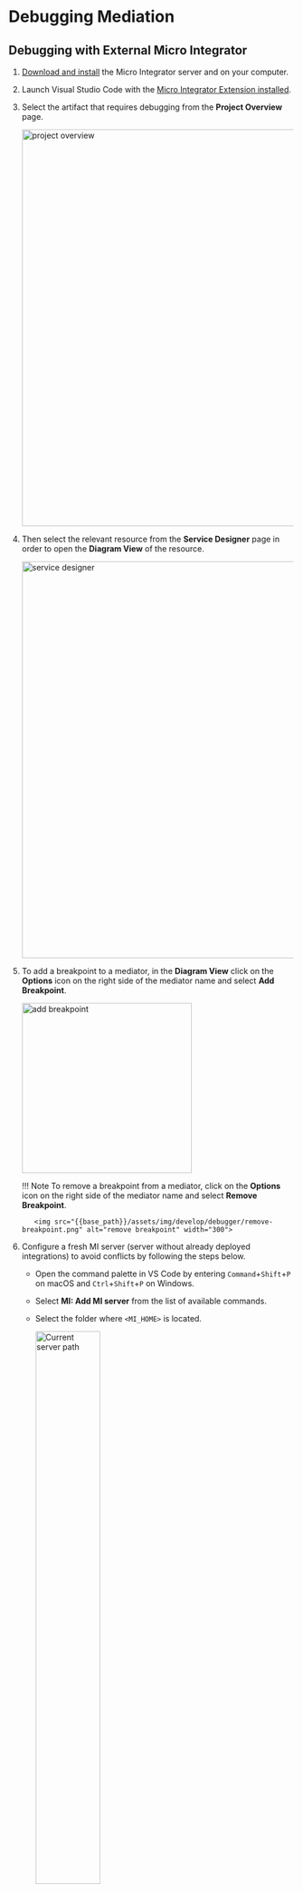 # Debugging Mediation

## Debugging with External Micro Integrator

1. [Download and install]({{base_path}}/install-and-setup/install/installing-mi) the Micro Integrator server and on your computer.

2. Launch Visual Studio Code with the [Micro Integrator Extension installed]({{base_path}}/develop/mi-for-vscode/install-wso2-mi-for-vscode).

3. Select the artifact that requires debugging from the **Project Overview** page.

    <img src="{{base_path}}/assets/img/develop/debugger/project-overview.png" alt="project overview" width="700">

4. Then select the relevant resource from the **Service Designer** page in order to open the **Diagram View** of the resource.

    <img src="{{base_path}}/assets/img/develop/debugger/service-designer.png" alt="service designer" width="700">

5. To add a breakpoint to a mediator, in the **Diagram View** click on the **Options** icon on the right side of the mediator name and select **Add Breakpoint**.

    <img src="{{base_path}}/assets/img/develop/debugger/add-breakpoint.png" alt="add breakpoint" width="300">
   
    !!! Note
         To remove a breakpoint from a mediator, click on the **Options** icon on the right side of the mediator name and select **Remove Breakpoint**.
   
          <img src="{{base_path}}/assets/img/develop/debugger/remove-breakpoint.png" alt="remove breakpoint" width="300">

6. Configure a fresh MI server (server without already deployed integrations) to avoid conflicts by following the steps below.

    - Open the command palette in VS Code by entering `Command`+`Shift`+`P` on macOS and `Ctrl`+`Shift`+`P` on Windows.
    - Select **MI: Add MI server** from the list of available commands.
    - Select the folder where `<MI_HOME>` is located.
   
      <a href="{{base_path}}/assets/img/develop/mi-for-vscode/qsg/current-server-path.png"><img src="{{base_path}}/assets/img/develop/mi-for-vscode/qsg/current-server-path.png" alt="Current server path" width="50%"></a>
      
    !!! Note
         Mediation debugging with the MI for VSCode extension is supported on Windows starting from MI server version 4.3.0. 

7. Select the **Run and Debug** extension from the left side panel and then click on the **Run and Debug** button.

    <img src="{{base_path}}/assets/img/develop/debugger/run-and-debug.png" alt="run debug" width="700">

8. Select **MI: Run and Debug** as the debugger.

    <img src="{{base_path}}/assets/img/develop/debugger/select-debugger.png" alt="debugger selection" width="700">

9. Then the server will start up in debug mode and the server logs can be viewed in the Terminal alongside with the Debug Console.

    <img src="{{base_path}}/assets/img/develop/debugger/terminal-view.png" alt="terminal view" width="700">

10. Once the server is up, send a request to the Micro Integrator and start debugging the flow.

    <img src="{{base_path}}/assets/img/develop/debugger/with-breakpoints.png" alt="breakpoints" width="300">

11. You can use the below controlling panel to debug the flow by performing operations like step over, restart, pause, and stop.

    <img src="{{base_path}}/assets/img/develop/debugger/debugger-controls.png" alt="debugger controls" width="700">

## Information provided by the Debugger Tool

When your target artifact gets a request message and when the mediation flow reaches a mediator marked as a breakpoint, the message mediation process suspends at that point.

There are two segments in the **Variables** section, namely **Server Internals** and **Message Envelope**.

 <img src="{{base_path}}/assets/img/develop/debugger/variables.png" alt="variables" width="700">

You can view the message payload in the **Message Envelope** section and you can view the message mediation properties in the **Server Internals** section.

The **Server Internals** section contains properties of the following property scopes.

-   **Axis2-Client Scope** properties
-   **Axis2 Scope** properties
-   **Operation Scope** properties
-   **Synapse Scope** properties
-   **Transport Scope** properties

These properties can be further expanded in order to view information on the property keys and values of them as shown below.

 <img src="{{base_path}}/assets/img/develop/debugger/properties-expanded.png" alt="properties expanded" width="700">
